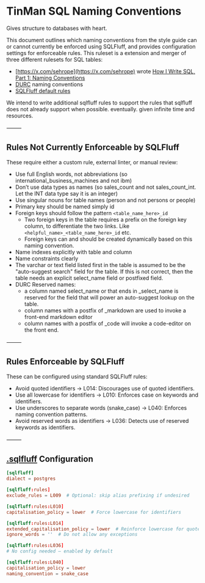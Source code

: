 TinMan SQL Naming Conventions
=========

Gives structure to databases with heart. 

This document outlines which naming conventions from the style guide can or cannot currently be enforced using SQLFluff, and provides configuration settings for enforceable rules. This ruleset is a extension and merger of three different rulesets for SQL tables: 

* [https://x.com/sehrope](https://x.com/sehrope) wrote [How I Write SQL, Part 1: Naming Conventions](https://launchbylunch.com/posts/2014/Feb/16/sql-naming-conventions/)
* [DURC](https://github.com/ftrotter/durc_is_crud) naming conventions
* [SQLFluff default rules](https://docs.sqlfluff.com/en/stable/configuration/default_configuration.html)

We intend to write additional sqlfluff rules to support the rules that sqlfluff does not already support when possible. eventually. given infinite time and resources.

⸻

Rules Not Currently Enforceable by SQLFluff
------

These require either a custom rule, external linter, or manual review:

* Use full English words, not abbreviations (so international_business_machines and not ibm)
* Don’t use data types as names (so sales_count and not sales_count_int. Let the INT data type say it is an integer)
* Use singular nouns for table names (person and not persons or people)
* Primary key should be named simply id
* Foreign keys should follow the pattern `<table_name_here>_id`
  * Two foreign keys in the table requires a prefix on the foreign key column, to differentiate the two links. Like `<helpful_name>_<table_name_here>_id` etc.
  * Foreign keys can and should be created dynamically based on this naming convention.
* Name indexes explicitly with table and column
* Name constraints clearly
* The varchar or text field listed first in the table is assumed to be the "auto-suggest search" field for the table. If this is not correct, then the table needs an explicit select_name field or postfixed field.
* DURC Reserved names:
  * a column named select_name or that ends in \_select_name is reserved for the field that will power an auto-suggest lookup on the table.
  * column names with a postfix of _markdown are used to invoke a front-end markdown editor
  * column names with a postfix of _code will invoke a code-editor on the front end.

⸻

Rules Enforceable by SQLFluff
------

These can be configured using standard SQLFluff rules:
* Avoid quoted identifiers → L014: Discourages use of quoted identifiers.
* Use all lowercase for identifiers → L010: Enforces case on keywords and identifiers.
* Use underscores to separate words (snake_case) → L040: Enforces naming convention patterns.
* Avoid reserved words as identifiers → L036: Detects use of reserved keywords as identifiers.

⸻

[.sqlfluff](.sqlfluff) Configuration
----

```conf
[sqlfluff]
dialect = postgres

[sqlfluff:rules]
exclude_rules = L009  # Optional: skip alias prefixing if undesired

[sqlfluff:rules:L010]
capitalisation_policy = lower  # Force lowercase for identifiers

[sqlfluff:rules:L014]
extended_capitalisation_policy = lower  # Reinforce lowercase for quoted identifiers
ignore_words = ''  # Do not allow any exceptions

[sqlfluff:rules:L036]
# No config needed — enabled by default

[sqlfluff:rules:L040]
capitalisation_policy = lower
naming_convention = snake_case
```
